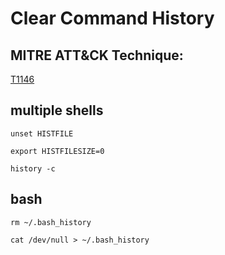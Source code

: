 #  Clear Command History

##  MITRE ATT&CK Technique:
[T1146](https://attack.mitre.org/wiki/Technique/T1146)


##  multiple shells

    unset HISTFILE

    export HISTFILESIZE=0

    history -c

##  bash

    rm ~/.bash_history

    cat /dev/null > ~/.bash_history
